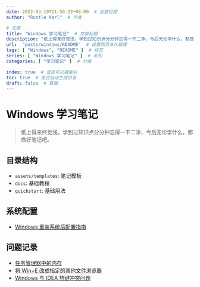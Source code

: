 ```yaml
---
date: 2022-03-19T11:50:22+08:00  # 创建日期
author: "Rustle Karl"  # 作者

# 文章
title: "Windows 学习笔记"  # 文章标题
description: "纸上得来终觉浅，学到过知识点分分钟忘得一干二净，今后无论学什么，都做好笔记吧。"
url:  "posts/windows/README"  # 设置网页永久链接
tags: [ "Windows", "README" ]  # 标签
series: [ "Windows 学习笔记" ]  # 系列
categories: [ "学习笔记" ]  # 分类

index: true  # 是否可以被索引
toc: true  # 是否自动生成目录
draft: false  # 草稿
---
```


# Windows 学习笔记

> 纸上得来终觉浅，学到过知识点分分钟忘得一干二净，今后无论学什么，都做好笔记吧。

## 目录结构

- `assets/templates`: 笔记模板
- `docs`: 基础教程
- `quickstart`: 基础用法

## 系统配置

- [Windows 重装系统后配置指南](quickstart/reinstall.md)

## 问题记录

- [任务管理器中的内存](docs/questions/memory.md)
- [将 Win+E 改成指定的其他文件浏览器](docs/questions/explorer.md)
- [Windows 与 IDEA 热键冲突问题](docs/questions/idea_hotkey.md)
